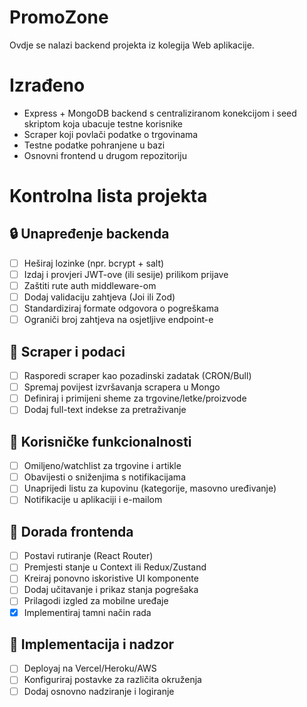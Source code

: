 # PromoZone

Ovdje se nalazi backend projekta iz kolegija Web aplikacije.

# Izrađeno

- Express + MongoDB backend s centraliziranom konekcijom i seed skriptom koja ubacuje testne korisnike
- Scraper koji povlači podatke o trgovinama
- Testne podatke pohranjene u bazi
- Osnovni frontend u drugom repozitoriju

# Kontrolna lista projekta

## 🔒 Unapređenje backenda

- [ ] Heširaj lozinke (npr. bcrypt + salt)
- [ ] Izdaj i provjeri JWT-ove (ili sesije) prilikom prijave
- [ ] Zaštiti rute auth middleware-om
- [ ] Dodaj validaciju zahtjeva (Joi ili Zod)
- [ ] Standardiziraj formate odgovora o pogreškama
- [ ] Ograniči broj zahtjeva na osjetljive endpoint-e

## 🤖 Scraper i podaci

- [ ] Rasporedi scraper kao pozadinski zadatak (CRON/Bull)
- [ ] Spremaj povijest izvršavanja scrapera u Mongo
- [ ] Definiraj i primijeni sheme za trgovine/letke/proizvode
- [ ] Dodaj full-text indekse za pretraživanje

## 👤 Korisničke funkcionalnosti

- [ ] Omiljeno/watchlist za trgovine i artikle
- [ ] Obavijesti o sniženjima s notifikacijama
- [ ] Unaprijedi listu za kupovinu (kategorije, masovno uređivanje)
- [ ] Notifikacije u aplikaciji i e-mailom

## 🎨 Dorada frontenda

- [ ] Postavi rutiranje (React Router)
- [ ] Premjesti stanje u Context ili Redux/Zustand
- [ ] Kreiraj ponovno iskoristive UI komponente
- [ ] Dodaj učitavanje i prikaz stanja pogrešaka
- [ ] Prilagodi izgled za mobilne uređaje
- [x] Implementiraj tamni način rada

## 🚀 Implementacija i nadzor

- [ ] Deployaj na Vercel/Heroku/AWS
- [ ] Konfiguriraj postavke za različita okruženja
- [ ] Dodaj osnovno nadziranje i logiranje
